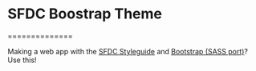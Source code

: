 # SFDC Boostrap Theme
==============

Making a web app with the [SFDC Styleguide](http://sfdc-styleguide.herokuapp.com) and [Bootstrap (SASS port)](https://github.com/twbs/bootstrap-sass)? Use this!
